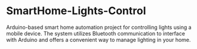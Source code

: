 # SmartHome-Lights-Control
Arduino-based smart home automation project for controlling lights using a mobile device. The system utilizes Bluetooth communication to interface with Arduino and offers a convenient way to manage lighting in your home.
